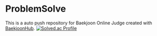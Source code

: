 # ProblemSolve
This is a auto push repository for Baekjoon Online Judge created with [BaekjoonHub](https://github.com/BaekjoonHub/BaekjoonHub).
[![Solved.ac Profile](http://mazassumnida.wtf/api/v2/generate_badge?boj=nsn04116)](https://solved.ac/nsn04116/)

